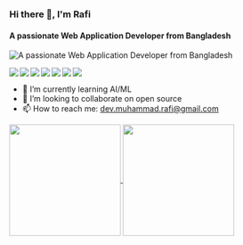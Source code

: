### Hi there 👋, I'm Rafi
#### A passionate Web Application Developer from Bangladesh
![A passionate Web Application Developer from Bangladesh](https://media.licdn.com/dms/image/v2/D5616AQEOUdcPuVo_yA/profile-displaybackgroundimage-shrink_350_1400/profile-displaybackgroundimage-shrink_350_1400/0/1732118650372?e=1738800000&v=beta&t=1lx6m9YUck1zCH12-0SjZtU_CK5Gr7l6ivoXCcav-0A)



<img align='left' src='https://img.shields.io/badge/laravel-%23FF2D20.svg?style=for-the-badge&logo=laravel&logoColor=white'> 
<img align='left' src='https://img.shields.io/badge/mysql-%2300f.svg?style=for-the-badge&logo=mysql&logoColor=white'> 
<img align='left' src='https://img.shields.io/badge/MongoDB-%234ea94b.svg?style=for-the-badge&logo=mongodb&logoColor=white'> 
<img align='left' src='https://img.shields.io/badge/express.js-%23404d59.svg?style=for-the-badge&logo=express&logoColor=%2361DAFB'> 
<img align='left' src='https://img.shields.io/badge/react-%2320232a.svg?style=for-the-badge&logo=react&logoColor=%2361DAFB'> 
<img align='left' src='https://img.shields.io/badge/python-%2314354C.svg?style=for-the-badge&logo=python&logoColor=white'>
<img src='https://img.shields.io/badge/node.js-6DA55F?style=for-the-badge&logo=node.js&logoColor=white'> 


- 🌱 I’m currently learning AI/ML 
- 👯 I’m looking to collaborate on open source 
- 📫 How to reach me: dev.muhammad.rafi@gmail.com

<a href="https://github.com/anuraghazra/github-readme-stats">
  <img height=200 align="center" src="https://github-readme-stats.vercel.app/api?username=RaxonRafi&show_icons=true&theme=transparent" />
</a>
<a href="https://github.com/anuraghazra/convoychat">
  <img height=200 align="center" src="https://github-readme-stats.vercel.app/api/top-langs?username=RaxonRafi&layout=compact&langs_count=8&card_width=320" />
</a>
